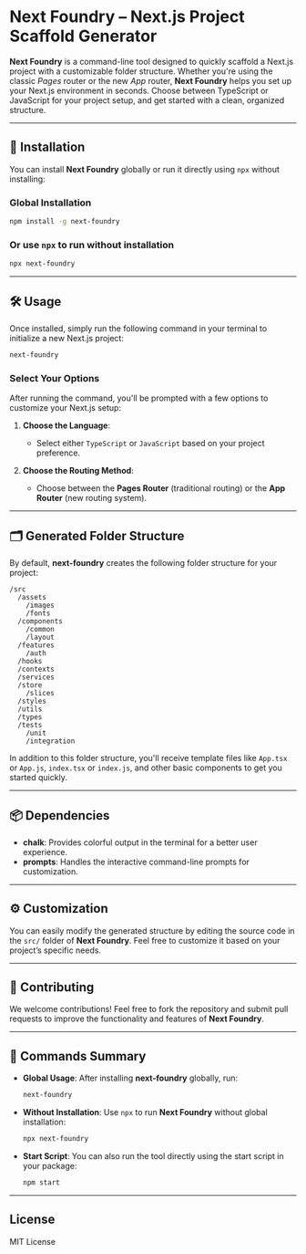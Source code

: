 
# **Next Foundry** – Next.js Project Scaffold Generator

**Next Foundry** is a command-line tool designed to quickly scaffold a Next.js project with a customizable folder structure. Whether you're using the classic *Pages* router or the new *App* router, **Next Foundry** helps you set up your Next.js environment in seconds. Choose between TypeScript or JavaScript for your project setup, and get started with a clean, organized structure.

---

## 🚀 **Installation**

You can install **Next Foundry** globally or run it directly using `npx` without installing:

### Global Installation

```bash
npm install -g next-foundry
```

### Or use `npx` to run without installation

```bash
npx next-foundry
```

---

## 🛠️ **Usage**

Once installed, simply run the following command in your terminal to initialize a new Next.js project:

```bash
next-foundry
```

### Select Your Options

After running the command, you'll be prompted with a few options to customize your Next.js setup:

1. **Choose the Language**: 
   - Select either `TypeScript` or `JavaScript` based on your project preference.

2. **Choose the Routing Method**: 
   - Choose between the **Pages Router** (traditional routing) or the **App Router** (new routing system).

---

## 🗂️ **Generated Folder Structure**

By default, **next-foundry** creates the following folder structure for your project:

```
/src
  /assets
    /images
    /fonts
  /components
    /common
    /layout
  /features
    /auth
  /hooks
  /contexts
  /services
  /store
    /slices
  /styles
  /utils
  /types
  /tests
    /unit
    /integration
```

In addition to this folder structure, you'll receive template files like `App.tsx` or `App.js`, `index.tsx` or `index.js`, and other basic components to get you started quickly.

---

## 📦 **Dependencies**

- **chalk**: Provides colorful output in the terminal for a better user experience.
- **prompts**: Handles the interactive command-line prompts for customization.

---

## ⚙️ **Customization**

You can easily modify the generated structure by editing the source code in the `src/` folder of **Next Foundry**. Feel free to customize it based on your project’s specific needs.

---

## 📝 **Contributing**

We welcome contributions! Feel free to fork the repository and submit pull requests to improve the functionality and features of **Next Foundry**.

---

## 🏁 **Commands Summary**

- **Global Usage**: After installing **next-foundry** globally, run:

   ```bash
   next-foundry
   ```

- **Without Installation**: Use `npx` to run **Next Foundry** without global installation:

   ```bash
   npx next-foundry
   ```

- **Start Script**: You can also run the tool directly using the start script in your package:

   ```bash
   npm start
   ```

---

## License

MIT License 
